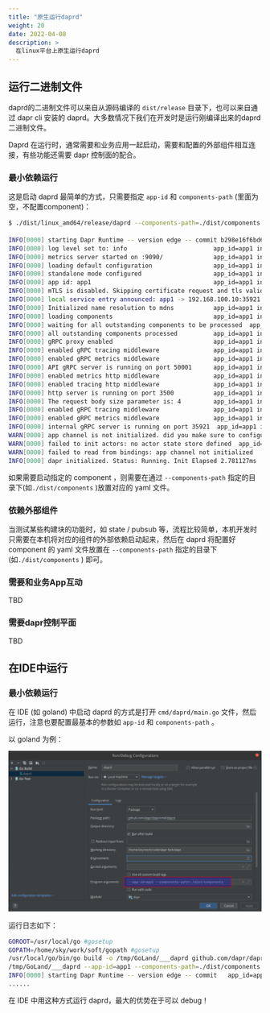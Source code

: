 ```yaml
---
title: "原生运行daprd"
weight: 20
date: 2022-04-08
description: >
  在linux平台上原生运行daprd
---
```




## 运行二进制文件

daprd的二进制文件可以来自从源码编译的 `dist/release` 目录下，也可以来自通过 dapr cli 安装的 daprd。大多数情况下我们在开发时是运行刚编译出来的daprd 二进制文件。

Daprd 在运行时，通常需要和业务应用一起启动，需要和配置的外部组件相互连接，有些功能还需要 dapr 控制面的配合。

### 最小依赖运行

这是启动 daprd 最简单的方式，只需要指定 `app-id` 和 `components-path` (里面为空，不配置component)：

```bash
$ ./dist/linux_amd64/release/daprd --components-path=./dist/components --app-id=app1

INFO[0000] starting Dapr Runtime -- version edge -- commit b298e16f6bd641545c1b76b074b622578989f171  app_id=app1 instance=skywork scope=dapr.runtime type=log ver=edge
INFO[0000] log level set to: info                        app_id=app1 instance=skywork scope=dapr.runtime type=log ver=edge
INFO[0000] metrics server started on :9090/              app_id=app1 instance=skywork scope=dapr.metrics type=log ver=edge
INFO[0000] loading default configuration                 app_id=app1 instance=skywork scope=dapr.runtime type=log ver=edge
INFO[0000] standalone mode configured                    app_id=app1 instance=skywork scope=dapr.runtime type=log ver=edge
INFO[0000] app id: app1                                  app_id=app1 instance=skywork scope=dapr.runtime type=log ver=edge
INFO[0000] mTLS is disabled. Skipping certificate request and tls validation  app_id=app1 instance=skywork scope=dapr.runtime type=log ver=edge
INFO[0000] local service entry announced: app1 -> 192.168.100.10:35921  app_id=app1 instance=skywork scope=dapr.contrib type=log ver=edge
INFO[0000] Initialized name resolution to mdns           app_id=app1 instance=skywork scope=dapr.runtime type=log ver=edge
INFO[0000] loading components                            app_id=app1 instance=skywork scope=dapr.runtime type=log ver=edge
INFO[0000] waiting for all outstanding components to be processed  app_id=app1 instance=skywork scope=dapr.runtime type=log ver=edge
INFO[0000] all outstanding components processed          app_id=app1 instance=skywork scope=dapr.runtime type=log ver=edge
INFO[0000] gRPC proxy enabled                            app_id=app1 instance=skywork scope=dapr.runtime type=log ver=edge
INFO[0000] enabled gRPC tracing middleware               app_id=app1 instance=skywork scope=dapr.runtime.grpc.api type=log ver=edge
INFO[0000] enabled gRPC metrics middleware               app_id=app1 instance=skywork scope=dapr.runtime.grpc.api type=log ver=edge
INFO[0000] API gRPC server is running on port 50001      app_id=app1 instance=skywork scope=dapr.runtime type=log ver=edge
INFO[0000] enabled metrics http middleware               app_id=app1 instance=skywork scope=dapr.runtime.http type=log ver=edge
INFO[0000] enabled tracing http middleware               app_id=app1 instance=skywork scope=dapr.runtime.http type=log ver=edge
INFO[0000] http server is running on port 3500           app_id=app1 instance=skywork scope=dapr.runtime type=log ver=edge
INFO[0000] The request body size parameter is: 4         app_id=app1 instance=skywork scope=dapr.runtime type=log ver=edge
INFO[0000] enabled gRPC tracing middleware               app_id=app1 instance=skywork scope=dapr.runtime.grpc.internal type=log ver=edge
INFO[0000] enabled gRPC metrics middleware               app_id=app1 instance=skywork scope=dapr.runtime.grpc.internal type=log ver=edge
INFO[0000] internal gRPC server is running on port 35921  app_id=app1 instance=skywork scope=dapr.runtime type=log ver=edge
WARN[0000] app channel is not initialized. did you make sure to configure an app-port?  app_id=app1 instance=skywork scope=dapr.runtime type=log ver=edge
WARN[0000] failed to init actors: no actor state store defined  app_id=app1 instance=skywork scope=dapr.runtime type=log ver=edge
WARN[0000] failed to read from bindings: app channel not initialized   app_id=app1 instance=skywork scope=dapr.runtime type=log ver=edge
INFO[0000] dapr initialized. Status: Running. Init Elapsed 2.781127ms  app_id=app1 instance=skywork scope=dapr.runtime type=log ver=edge
```

如果需要启动指定的 component ，则需要在通过 `--components-path` 指定的目录下(如`./dist/components` )放置对应的 yaml 文件。

### 依赖外部组件

当测试某些构建块的功能时，如 state / pubsub 等，流程比较简单，本机开发时只需要在本机将对应的组件的外部依赖启动起来，然后在 daprd 将配置好 component 的 yaml 文件放置在 `--components-path` 指定的目录下(如`./dist/components` ) 即可。

### 需要和业务App互动

TBD

### 需要dapr控制平面

TBD

## 在IDE中运行

### 最小依赖运行

在 IDE  (如 goland)  中启动 daprd 的方式是打开 `cmd/daprd/main.go` 文件，然后运行，注意也要配置最基本的参数如 `app-id` 和 `components-path` 。

以 goland 为例：

![goland-run-darpd](images/goland-run-darpd.png)

运行日志如下：

```bash
GOROOT=/usr/local/go #gosetup
GOPATH=/home/sky/work/soft/gopath #gosetup
/usr/local/go/bin/go build -o /tmp/GoLand/___daprd github.com/dapr/dapr/cmd/daprd #gosetup
/tmp/GoLand/___daprd --app-id=app1 --components-path=./dist/components
INFO[0000] starting Dapr Runtime -- version edge -- commit   app_id=app1 instance=skywork scope=dapr.runtime type=log ver=unknown
......
```

在 IDE 中用这种方式运行 daprd，最大的优势在于可以 debug！



